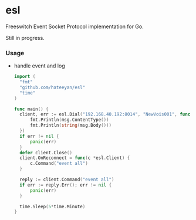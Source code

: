 # esl

Freeswitch Event Socket Protocol implementation for Go.

Still in progress.

### Usage

- handle event and log

  ```go
  import (
  	"fmt"
  	"github.com/hateeyan/esl"
  	"time"
  )
  
  func main() {
  	client, err := esl.Dial("192.168.40.192:8014", "NewVois001", func(msg *esl.Message) {
  		fmt.Println(msg.ContentType())
  		fmt.Println(string(msg.Body()))
  	})
  	if err != nil {
  		panic(err)
  	}
  	defer client.Close()
  	client.OnReconnect = func(c *esl.Client) {
  		c.Command("event all")
  	}
  
  	reply := client.Command("event all")
  	if err := reply.Err(); err != nil {
  		panic(err)
  	}
  
  	time.Sleep(5*time.Minute)
  }
  ```


